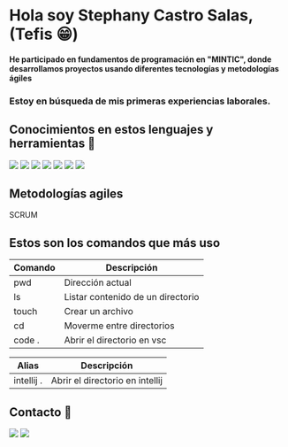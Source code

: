 # Hola soy Stephany Castro Salas, (Tefis 😁)

#### He participado en fundamentos de programación en "MINTIC", donde desarrollamos proyectos usando diferentes tecnologías y metodologías ágiles
### Estoy en búsqueda de mis primeras experiencias laborales.



## Conocimientos en estos lenguajes y herramientas 🥺
[![](https://icongr.am/devicon/java-original.svg?size=50&color=currentColor)](www.java.com)
[![](https://icongr.am/devicon/javascript-original.svg?size=34&color=currentColor)](https://developer.mozilla.org/es/docs/Web/JavaScript)
[![](https://icongr.am/devicon/html5-original.svg?size=34&color=currentColor)](https://developer.mozilla.org/es/docs/Web/HTML)
[![](https://icongr.am/devicon/github-original-wordmark.svg?size=34&color=d4b5b5)](https://github.com)
[![](https://icongr.am/devicon/gitlab-original.svg?size=34&color=d4b5b5)](https://about.gitlab.com/)
[![](https://icongr.am/devicon/mongodb-original.svg?size=34&color=d4b5b5)](https://www.mongodb.com/)
[![](https://icongr.am/devicon/mysql-original-wordmark.svg?size=34&color=d4b5b5
)](https://www.mysql.com/)

## Metodologías agiles 
SCRUM


## Estos son los comandos que más uso 

| Comando | Descripción |
| -------- | ----------- |
| pwd| Dirección actual |
| ls| Listar contenido de un directorio |
| touch| Crear un archivo |
| cd| Moverme entre directorios |
| code .| Abrir el directorio en vsc |


| Alias | Descripción |
| -------- | ----------- |
| intellij .| Abrir el directorio en intellij |


## Contacto 🤭

[![](https://icongr.am/devicon/linkedin-original.svg?size=34&color=d4b5b5)](https://www.linkedin.com/in/stephany-castro-salas-03a001172/)
[![](https://icongr.am/devicon/github-original-wordmark.svg?size=34&color=d4b5b5)](https://github.com/StephanyCS1)
